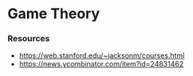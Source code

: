 # Game Theory

### Resources

- https://web.stanford.edu/~jacksonm/courses.html
- https://news.ycombinator.com/item?id=24831462